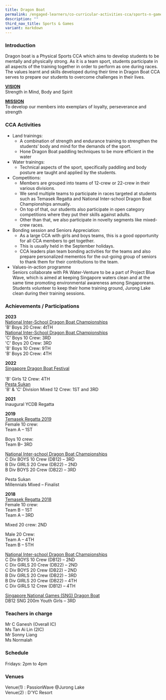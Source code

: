 ```yaml
---
title: Dragon Boat
permalink: /engaged-learners/co-curricular-activities-cca/sports-n-games/dragon-boat/
description: ""
third_nav_title: Sports & Games
variant: markdown
---
```

### Introduction

Dragon boat is a Physical Sports CCA which aims to develop students to be mentally and physically strong. As it is a team sport, students participate in all aspects of the training together in order to perform as one during races. The values learnt and skills developed during their time in Dragon Boat CCA serves to prepare our students to overcome challenges in their lives.

<u><strong> VISION </strong></u> <br>
Strength in Mind, Body and Spirit

<u><strong> MISSION </strong></u> <br>
To develop our members into exemplars of loyalty, perseverance and strength

### CCA Activities

*   Land trainings:
	*   A combination of strength and endurance training to strengthen the students’ body and mind for the demands of the sport.
	*   Hone Dragon Boat paddling techniques to be more efficient in the water
*   Water trainings:
	*   Technical aspects of the sport, specifically paddling and body posture are taught and applied by the students.
*   Competitions:
	*   Members are grouped into teams of 12-crew or 22-crew in their various divisions.
	*   We send multiple teams to participate in races targeted at students such as Temasek Regatta and National Inter-school Dragon Boat Championships annually.
	*   On top of that, our students also participate in open category competitions where they put their skills against adults.
	*   Other than that, we also participate in novelty segments like mixed-crew races.
*   Bonding session and Seniors Appreciation:
	*   As a large CCA with girls and boys teams, this is a good opportunity for all CCA members to get together.
	*   This is usually held in the September holidays.
	*   CCA leaders plan team bonding activities for the teams and also prepare personalized mementos for the out-going group of seniors to thank them for their contributions to the team.
*   Values-in-action programme  <br>Seniors collaborate with PA Water-Venture to be a part of Project Blue Wave, which is aimed at keeping Singapore waters clean and at the same time promoting environmental awareness among Singaporeans. <br>
Students volunteer to keep their home training ground, Jurong Lake clean during their training sessions.

### Achievements / Participations


**2023** <br>
<u> National Inter-School Dragon Boat Championships </u> <br> 
'B' Boys 20 Crew: 4tTH <br>
<u> National Inter-School Dragon Boat Championships </u> <br>
'C' Boys 10 Crew: 3RD <br>
'C' Boys 20 Crew: 3RD <br>
'B' Boys 10 Crew: 9TH <br>
'B' Boys 20 Crew: 4TH <br>

**2022** <br>
<u>Singapore Dragon Boat Festival</u><br>  
'B' Girls 12 Crew: 4TH <br>
<u>Pesta Sukan </u><br>
'B' &amp; 'C' Division Mixed 12 Crew: 1ST and 3RD 


**2021** <br>
Inaugural YCDB Regatta


**2019** <br>
<u> Temasek Regatta 2019 </u> <br>
Female 10 crew: <br>
Team A – 1ST

Boys 10 crew: <br>
Team B– 3RD

<u> National Inter-school Dragon Boat Championships </u><br>
C Div BOYS 10 Crew (DB12) – 3RD <br>
B Div GIRLS 20 Crew (DB22) – 2ND<br>
B Div BOYS 20 Crew (DB22) – 3RD

Pesta Sukan <br>
Millennials Mixed – Finalist


**2018** <br>
<u> Temasek Regatta 2018 </u><br>
Female 10 crew: <br>
Team B – 1ST <br>
Team A – 3RD  

Mixed 20 crew: 2ND

Male 20 Crew: <br>
Team A – 4TH <br> 
Team B – 5TH  

<u> National Inter-school Dragon Boat Championships </u><br>
C Div BOYS 10 Crew (DB12) – 2ND <br>
C Div GIRLS 20 Crew (DB22) – 2ND <br>
C Div BOYS 20 Crew (DB22) – 2ND <br>
B Div GIRLS 20 Crew (DB22) – 3RD <br>
B Div GIRLS 20 Crew (DB22) – 4TH <br>
C Div GIRLS 12 Crew (DB12) – 4TH

<u> Singapore National Games (SNG) Dragon Boat </u><br>
DB12 SNG 200m Youth Girls – 3RD  


### Teachers in charge

Mr C Ganesh (Overall IC) <br>
Ms Tan Ai Lin (2IC) <br>
Mr Sonny Liang <br>
Ms Normalah

### Schedule

Fridays: 2pm to 4pm <br>

### Venues

Venue(1) : PassionWave @Jurong Lake <br>
Venue(2) : D'YC Resort